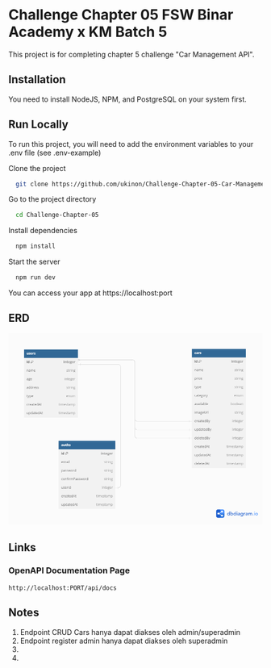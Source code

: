 # Challenge Chapter 05 FSW Binar Academy x KM Batch 5

This project is for completing chapter 5 challenge "Car Management API".

## Installation

You need to install NodeJS, NPM, and PostgreSQL on your system first.

## Run Locally

To run this project, you will need to add the environment variables to your .env file (see .env-example)

Clone the project

```bash
  git clone https://github.com/ukinon/Challenge-Chapter-05-Car-Management-API.git
```

Go to the project directory

```bash
  cd Challenge-Chapter-05
```

Install dependencies

```bash
  npm install
```

Start the server

```bash
  npm run dev
```

You can access your app at https://localhost:port

## ERD

![App Screenshot](./public/img/erd_challenge_chapter_05.png)

## Links

### OpenAPI Documentation Page

```http
http://localhost:PORT/api/docs
```

## Notes

1. Endpoint CRUD Cars hanya dapat diakses oleh admin/superadmin
2. Endpoint register admin hanya dapat diakses oleh superadmin
3.
4.
